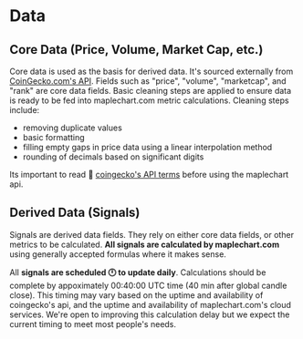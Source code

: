 # Data

## Core Data (Price, Volume, Market Cap, etc.)

Core data is used as the basis for derived data. It's sourced externally from [CoinGecko.com's API](https://www.coingecko.com/en/api). Fields such as "price", "volume", "marketcap", and "rank" are core data fields. Basic cleaning steps are applied to ensure data is ready to be fed into maplechart.com metric calculations. Cleaning steps include:

* removing duplicate values
* basic formatting
* filling empty gaps in price data using a linear interpolation method
* rounding of decimals based on significant digits

Its important to read 👀 [coingecko's API terms](https://www.coingecko.com/en/api_terms) before using the maplechart api.

## Derived Data (Signals)

Signals are derived data fields. They rely on either core data fields, or other metrics to be calculated. **All signals are calculated by maplechart.com** using generally accepted formulas where it makes sense.

All **signals are scheduled 🕛 to update daily**. Calculations should be complete by appoximately 00:40:00 UTC time (40  min after global candle close). This timing may vary based on the uptime and availability of coingecko's api, and the uptime and availability of maplechart.com's cloud services. We're open to improving this calculation delay but we expect the current timing to meet most people's needs.
